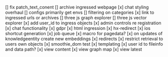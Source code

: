\[\] fix patch_text_conent
\[\] archive ingressed webpage
\[x\] chat styling overhaul
\[\] configs primarily get envs
\[\] filtering on categories
\[x\] link to ingressed urls or archives
\[\] three js graph explorer
\[\] three js vector explorer
\[x\] add user_id to ingress objects
\[x\] admin controls re registration
\[x\] chat functionality
\[x\] gdpr
\[x\] html ingression
\[x\] hx-redirect
\[x\] ios shortcut generation
\[x\] job queue
\[x\] macro for pagedata?
\[x\] on updates of knowledgeentity create new embeddings
\[x\] redirects
\[x\] restrict retrieval to users own objects
\[x\] smoothie_dom test
\[x\] templating
\[x\] user id to fileinfo and data path?
\[x\] view content
\[x\] view graph map
\[x\] view latest
